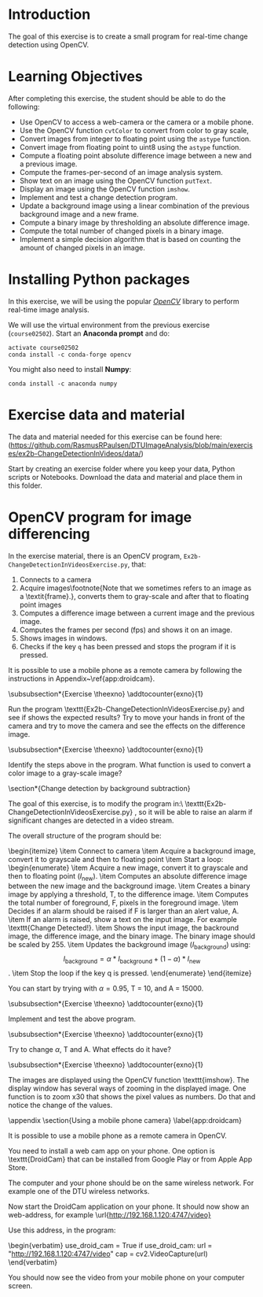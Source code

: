 # Introduction

The goal of this exercise is to create a small program for real-time change detection using OpenCV.

# Learning Objectives

After completing this exercise, the student should be able to do the following:

-  Use OpenCV to access a web-camera or the camera or a mobile phone.
-  Use the OpenCV function `cvtColor` to convert from color to gray scale,
-  Convert images from integer to floating point using the `astype` function.
-  Convert image from floating point to uint8 using the `astype` function.
-  Compute a floating point absolute difference image between a new and a previous image.
-  Compute the frames-per-second of an image analysis system.
-  Show text on an image using the OpenCV function `putText`.
-  Display an image using the OpenCV function `imshow`.
-  Implement and test a change detection program.
-  Update a background image using a linear combination of the previous background image and a new frame.
-  Compute a binary image by thresholding an absolute difference image.
-  Compute the total number of changed pixels in a binary image.
-  Implement a simple decision algorithm that is based on counting the amount of changed pixels in an image.


# Installing Python packages

In this exercise, we will be using the popular [*OpenCV*](https://opencv.org/) library to perform real-time image analysis.

We will use the virtual environment from the previous exercise (`course02502`). Start an **Anaconda prompt** and do:

```
activate course02502
conda install -c conda-forge opencv
```

You might also need to install **Numpy**:

```
conda install -c anaconda numpy
```

# Exercise data and material

The data and material needed for this exercise can be found here:
(https://github.com/RasmusRPaulsen/DTUImageAnalysis/blob/main/exercises/ex2b-ChangeDetectionInVideos/data/)


Start by creating an exercise folder where you keep your data, Python scripts or Notebooks. Download the data and material and place them in this folder.


# OpenCV program for image differencing

In the exercise material, there is an OpenCV program, `Ex2b-ChangeDetectionInVideosExercise.py`, that:


1. Connects to a camera
2. Acquire images\footnote{Note that we sometimes refers to an image as a \textit{frame}.}, converts them to gray-scale and after that to floating point images
3. Computes a difference image between a current image and the previous image.
4. Computes the frames per second (fps) and shows it on an image.
5. Shows images in windows.
6. Checks if the key `q` has been pressed and stops the program if it is pressed.

It is possible to use a mobile phone as a remote camera by following the instructions in Appendix~\ref{app:droidcam}.

\subsubsection*{Exercise \theexno}
\addtocounter{exno}{1}

Run the program \texttt{Ex2b-ChangeDetectionInVideosExercise.py} and see if shows the expected results? Try to move your hands in front of the camera and try to move the camera and see the effects on the difference image.


\subsubsection*{Exercise \theexno}
\addtocounter{exno}{1}

Identify the steps above in the program. What function is used to convert a color image to a gray-scale image?


\section*{Change detection by background subtraction}

The goal of this exercise, is to modify the program in:\\
\texttt{Ex2b-ChangeDetectionInVideosExercise.py}
, so it will be able to raise an alarm if significant changes are detected in a video stream.

The overall structure of the program should be:

\begin{itemize}
  \item Connect to camera
  \item Acquire a background image, convert it to grayscale and then to floating point
  \item Start a loop:
  \begin{enumerate}
    \item Acquire a new image, convert it to grayscale and then to floating point ($I_\text{new}$).
    \item Computes an absolute difference image between the new image and the background image.
    \item Creates a binary image by applying a threshold, T, to the difference image.
    \item Computes the total number of foreground, F, pixels in the foreground image.
    \item Decides if an alarm should be raised if F is larger than an alert value, A.
    \item If an alarm is raised, show a text on the input image. For example \texttt{Change Detected!}.
    \item Shows the input image, the backround image, the difference image, and the binary image. The binary image should be scaled by 255.
    \item Updates the background image ($I_\text{background}$) using: $$I_\text{background} = \alpha * I_\text{background} + (1 - \alpha) * I_\text{new}$$.
    \item Stop the loop if the key q is pressed.
  \end{enumerate}
\end{itemize}

You can start by trying with $\alpha = 0.95$, T = 10, and A = 15000.

\subsubsection*{Exercise \theexno}
\addtocounter{exno}{1}

Implement and test the above program.

\subsubsection*{Exercise \theexno}
\addtocounter{exno}{1}

Try to change $\alpha$, T and A. What effects do it have?

\subsubsection*{Exercise \theexno}
\addtocounter{exno}{1}

The images are displayed using the OpenCV function \texttt{imshow}. The display window has several ways of zooming in the displayed image. One function is to zoom x30 that shows the pixel values as numbers. Do that and notice the change of the values.

\appendix
\section{Using a mobile phone camera}
\label{app:droidcam}

It is possible to use a mobile phone as a remote camera in OpenCV.

You need to install a web cam app on your phone. One option is \texttt{DroidCam} that can be installed from Google Play or from Apple App Store.

The computer and your phone should be on the same wireless network. For example one of the DTU wireless networks.

Now start the DroidCam application on your phone. It should now show an web-address, for example \url{http://192.168.1.120:4747/video}

Use this address, in the program:

\begin{verbatim}
use_droid_cam = True
if use_droid_cam:
    url = "http://192.168.1.120:4747/video"
cap = cv2.VideoCapture(url)
\end{verbatim}

You should now see the video from your mobile phone on your computer screen.


